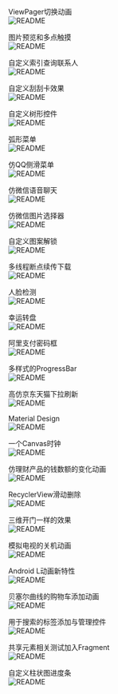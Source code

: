 ViewPager切换动画   
![README](https://github.com/shineflower/SampleAll/blob/master/screenshots/view_pager.gif)

图片预览和多点触摸   
![README](https://github.com/shineflower/SampleAll/blob/master/screenshots/zoom_image_view.gif)

自定义索引查询联系人   
![README](https://github.com/shineflower/SampleAll/blob/master/screenshots/indexable_contact.gif)

自定义刮刮卡效果   
![README](https://github.com/shineflower/SampleAll/blob/master/screenshots/scratch_card.gif)

自定义树形控件   
![README](https://github.com/shineflower/SampleAll/blob/master/screenshots/tree_view.gif)

弧形菜单   
![README](https://github.com/shineflower/SampleAll/blob/master/screenshots/arc_menu.gif)

仿QQ侧滑菜单   
![README](https://github.com/shineflower/SampleAll/blob/master/screenshots/qq_sliding_menu.gif)

仿微信语音聊天   
![README](https://github.com/shineflower/SampleAll/blob/master/screenshots/wechat_recorder.gif)

仿微信图片选择器   
![README](https://github.com/shineflower/SampleAll/blob/master/screenshots/wechat_image_picker.gif)

自定义图案解锁   
![README](https://github.com/shineflower/SampleAll/blob/master/screenshots/lock_pattern.gif)

多线程断点续传下载   
![README](https://github.com/shineflower/SampleAll/blob/master/screenshots/multiple_download.gif)

人脸检测   
![README](https://github.com/shineflower/SampleAll/blob/master/screenshots/face_detect.gif)

幸运转盘   
![README](https://github.com/shineflower/SampleAll/blob/master/screenshots/lucky_wheel.gif)

阿里支付密码框   
![README](https://github.com/shineflower/SampleAll/blob/master/screenshots/ali_pay.gif)

多样式的ProgressBar   
![README](https://github.com/shineflower/SampleAll/blob/master/screenshots/progress_bar.gif)

高仿京东天猫下拉刷新   
![README](https://github.com/shineflower/SampleAll/blob/master/screenshots/jd_tmall_refresh.gif)

Material Design   
![README](https://github.com/shineflower/SampleAll/blob/master/screenshots/material_design.gif)

一个Canvas时钟   
![README](https://github.com/shineflower/SampleAll/blob/master/screenshots/clock.png)

仿理财产品的钱数额的变化动画   
![README](https://github.com/shineflower/SampleAll/blob/master/screenshots/money_animation.gif)

RecyclerView滑动删除   
![README](https://github.com/shineflower/SampleAll/blob/master/screenshots/slide_delete.gif)

三维开门一样的效果   
![README](https://github.com/shineflower/SampleAll/blob/master/screenshots/open_door_3d.gif)

模拟电视的关机动画   
![README](https://github.com/shineflower/SampleAll/blob/master/screenshots/turn_off_tv.gif)

Android L动画新特性   
![README](https://github.com/shineflower/SampleAll/blob/master/screenshots/android_l_animation.gif)

贝塞尔曲线的购物车添加动画   
![README](https://github.com/shineflower/SampleAll/blob/master/screenshots/shopping_cart.gif)

用于搜索的标签添加与管理控件   
![README](https://github.com/shineflower/SampleAll/blob/master/screenshots/search_edit_text.gif)

共享元素相关测试加入Fragment   
![README](https://github.com/shineflower/SampleAll/blob/master/screenshots/share_element_animation.gif)

自定义柱状图进度条   
![README](https://github.com/shineflower/SampleAll/blob/master/screenshots/progress_linear_layout.gif)
